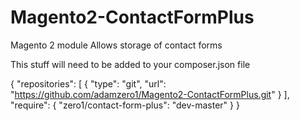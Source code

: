 # Magento2-ContactFormPlus
Magento 2 module Allows storage of contact forms

This stuff will need to be added to your composer.json file

{
    "repositories": [
        {
            "type": "git",
            "url": "https://github.com/adamzero1/Magento2-ContactFormPlus.git"
        }
    ],
    "require": {
        "zero1/contact-form-plus": "dev-master"
    }
}

